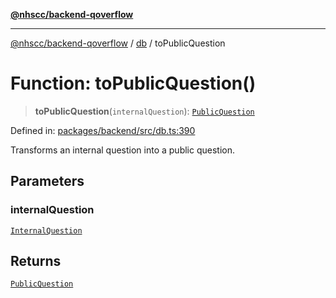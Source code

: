 [**@nhscc/backend-qoverflow**](../../README.md)

***

[@nhscc/backend-qoverflow](../../README.md) / [db](../README.md) / toPublicQuestion

# Function: toPublicQuestion()

> **toPublicQuestion**(`internalQuestion`): [`PublicQuestion`](../type-aliases/PublicQuestion.md)

Defined in: [packages/backend/src/db.ts:390](https://github.com/nhscc/qoverflow.api.hscc.bdpa.org/blob/427e25011f0e71265852f81f85026e1290417c2b/packages/backend/src/db.ts#L390)

Transforms an internal question into a public question.

## Parameters

### internalQuestion

[`InternalQuestion`](../type-aliases/InternalQuestion.md)

## Returns

[`PublicQuestion`](../type-aliases/PublicQuestion.md)
